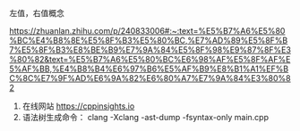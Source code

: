 左值，右值概念

https://zhuanlan.zhihu.com/p/240833006#:~:text=%E5%B7%A6%E5%80%BC%E4%B8%8E%E5%8F%B3%E5%80%BC,%E7%AD%89%E5%8F%B7%E5%8F%B3%E8%BE%B9%E7%9A%84%E5%8F%98%E9%87%8F%E3%80%82&text=%E5%B7%A6%E5%80%BC%E6%98%AF%E5%8F%AF%E5%AF%BB,%E4%B8%B4%E6%97%B6%E5%AF%B9%E8%B1%A1%EF%BC%8C%E7%9F%AD%E6%9A%82%E6%80%A7%E7%9A%84%E3%80%82


1. 在线网站 https://cppinsights.io
2. 语法树生成命令： clang -Xclang -ast-dump -fsyntax-only main.cpp
